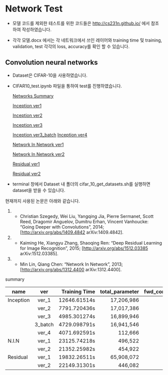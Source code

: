 # Network Test

* 모델 코드를 제외한 테스트를 위한 코드들은 http://cs231n.github.io/ 에서 참조하여 작성하였습니다.

* 각각 모델.docx 에서는 각 네트워크에서 쓰인 레이어와 training time 및 training, validation, test 각각의 loss, accuracy를 확인 할 수 있습니다.


## Convolution neural networks

* Dataset은 CIFAR-10을 사용하였습니다.

* CIFAR10_test.ipynb 파일을 통하여 test를 진행하였습니다. 
 
  [Networks Summary](https://cdn.rawgit.com/pokem1402/cs231n/63017e59/Network%20Test/html/Test%20Network%20Idea%20Performance.html) 
  
  [Inception ver1](https://cdn.rawgit.com/pokem1402/cs231n/63017e59/Network%20Test/html/Inception%20model%20v1.html)
  
  [Inception ver2](https://cdn.rawgit.com/pokem1402/cs231n/63017e59/Network%20Test/html/Inception%20model%20v2.html)
  
  [Inception ver3](https://cdn.rawgit.com/pokem1402/cs231n/63017e59/Network%20Test/html/Inception%20model%20v3.html)
  
  [Inception ver3_batch](https://cdn.rawgit.com/pokem1402/cs231n/63017e59/Network%20Test/html/Inception%20model%20v3_batch.html)
  [Inception ver4](https://cdn.rawgit.com/pokem1402/cs231n/63017e59/Network%20Test/html/Inception%20model%20v4.html)
  
  [Network In Network ver1](https://cdn.rawgit.com/pokem1402/cs231n/63017e59/Network%20Test/html/NIN%20v1.html)
  
  [Network In Network ver2](https://cdn.rawgit.com/pokem1402/cs231n/63017e59/Network%20Test/html/NIN%20v2.html)
  
  [Residual ver1](https://cdn.rawgit.com/pokem1402/cs231n/63017e59/Network%20Test/html/residual%20v1.html)
  
  [Residual ver2](https://cdn.rawgit.com/pokem1402/cs231n/63017e59/Network%20Test/html/residual%20v2.html)
  
* terminal 창에서 Dataset 내 폴더의 cifar_10_get_datasets.sh를 실행하면 dataset을 받을 수 있습니다.


현재까지 사용된 논문은 아래와 같습니다.

 1. * Christian Szegedy, Wei Liu, Yangqing Jia, Pierre Sermanet, Scott Reed, Dragomir Anguelov, Dumitru Erhan, Vincent Vanhoucke: “Going Deeper with Convolutions”, 2014; [http://arxiv.org/abs/1409.4842 arXiv:1409.4842].
 2. * Kaiming He, Xiangyu Zhang, Shaoqing Ren: “Deep Residual Learning for Image Recognition”, 2015; [http://arxiv.org/abs/1512.03385 arXiv:1512.03385].
 3. * Min Lin, Qiang Chen: “Network In Network”, 2013; [http://arxiv.org/abs/1312.4400 arXiv:1312.4400].

 summary
 
| name | ver| Training Time | total_parameter | fwd_complex | train_acc | vald_acc | test_acc|
|---|:---:|---:|---:|---:|---:|---:|---:|
| Inception | ver_1 |   12646.61514s|  17,206,986|      111M |  0.596 |    0.586 |  0.565 |
|           | ver_2 |   7791.720436s|  17,017,386|       75M |  0.628 |    0.579 |  0.587 |
|           | ver_3 |   4985.301274s|  16,899,946|       46M |  0.635 |    0.595 |  0.589 |
|           |3_batch|   4729.098791s|  16,941,546|       45M |  0.686 |    0.634 |  0.604 |
|           | ver_4 |   4071.692591s|     112,666|       30M |  0.684 |    0.643 |  0.641 |
|   N.I.N   | ver_1 |   23125.74218s|     496,522|      505M |  0.330 |    0.304 |  0.310 |
|           | ver_2 |   21352.25982s|     454,922|      465M |  0.585 |    0.553 |  0.574 |
| Residual  | ver_1 |   19832.26511s|  65,908,072|      467M |  0.661 |    0.593 |  0.599 |
|           | ver_2 |   22149.31301s|     446,082|      476M |  0.75  |    0.674 |  0.686 |
